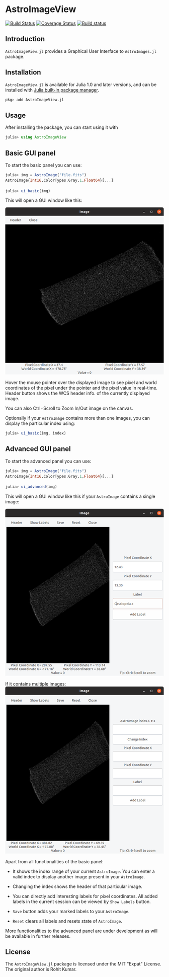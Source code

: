 # AstroImageView

[![Build Status](https://travis-ci.org/aquatiko/AstroImageView.jl.svg?branch=master)](https://travis-ci.org/aquatiko/AstroImageView.jl)
[![Coverage Status](https://coveralls.io/repos/github/JuliaAstro/AstroImageView.jl/badge.svg?branch=master)](https://coveralls.io/github/JuliaAstro/AstroImageView.jl?branch=master)
[![Build status](https://ci.appveyor.com/api/projects/status/gua43aydal2sxm2k/branch/master?svg=true)](https://ci.appveyor.com/project/aquatiko/astroimageview-jl/branch/master)

Introduction
------------

`AstroImageView.jl` provides a Graphical User Interface to `AstroImages.jl` package.

Installation
------------

`AstroImageView.jl` is available for Julia 1.0 and later versions, and can be
installed with [Julia built-in package
manager](https://docs.julialang.org/en/v1/stdlib/Pkg/).

```julia
pkg> add AstroImageView.jl
```

Usage
-----

After installing the package, you can start using it with

```julia
julia> using AstroImageView
```

Basic GUI panel
-----
To start the basic panel you can use:
```julia
julia> img = AstroImage("file.fits")
AstroImage{Int16,ColorTypes.Gray,1,Float64}[...]

julia> ui_basic(img)
```
This will open a GUI window like this:

<img name="basic" src="Images/basic.png"/>

Hover the mouse pointer over the displayed image to see pixel and world coordinates of the pixel under the pointer and the pixel value in real-time.
Header button shows the WCS header info. of the currently displayed image.

You can also Ctrl+Scroll to Zoom In/Out image on the canvas.

Optionally if your `AstroImage` contains more than one images, you can display the particular index using:
```julia
julia> ui_basic(img, index)
```



Advanced GUI panel
-----
To start the advanced panel you can use:
```julia
julia> img = AstroImage("file.fits")
AstroImage{Int16,ColorTypes.Gray,1,Float64}[...]

julia> ui_advanced(img)
```
This will open a GUI window like this if your `AstroImage` contains a single image:

<img name="basic" src="Images/adv1.png"/>


If it contains multiple images:
<img name="basic" src="Images/adv2.png"/>

Apart from all functionalities of the basic panel:
- It shows the index range of your current `AstroImage`. You can enter a valid index to display another image present in your `AstroImage`.

- Changing the index shows the header of that particular image.

- You can directly add interesting labels for pixel coordinates. All added labels in the current session can be viewed by `Show Labels` button.

- `Save` button adds your marked labels to your `AstroImage`.

- `Reset` clears all labels and resets state of `AstroImage`.

More functionalities to the advanced panel are under development as will be available in further releases.

License 
-----
The `AstroImageView.jl` package is licensed under the MIT "Expat" License. The original author is Rohit Kumar.
